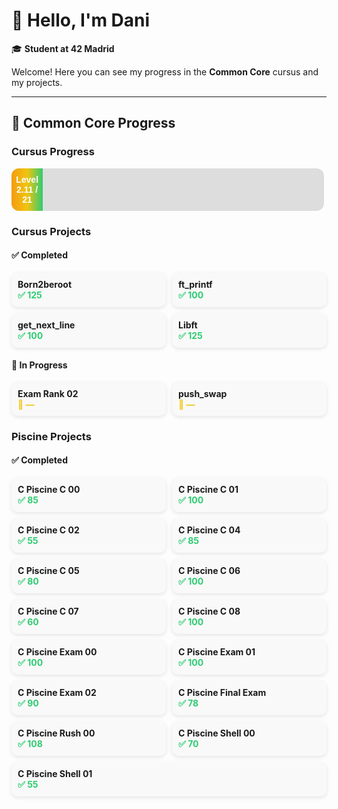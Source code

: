 # 👋 Hello, I'm Dani

🎓 **Student at 42 Madrid**

Welcome! Here you can see my progress in the **Common Core** cursus and my projects.

---

## 🚀 Common Core Progress

### Cursus Progress

<!-- PROGRESS START -->

<div style="width:100%; max-width:500px; margin-bottom:1em; font-family:Arial, sans-serif;">
  <div style="background:#ddd; border-radius:12px; overflow:hidden;">
    <div style="
        width:10.05%;
        background: linear-gradient(90deg, #f39c12, #f1c40f, #2ecc71);
        color:white;
        text-align:center;
        padding:10px 0;
        font-weight:bold;
        transition: width 1s ease-in-out;
    ">
      Level 2.11 / 21
    </div>
  </div>
</div>

<!-- PROGRESS END -->

### Cursus Projects
<!-- CURSUS START -->
<h4>✅ Completed</h4>
<div style='display:flex; flex-wrap:wrap; gap:10px;'>

<div style='flex:1 1 200px; background:#f9f9f9; border-radius:10px; padding:10px; box-shadow:0 2px 6px rgba(0,0,0,0.1);'>
  <strong>Born2beroot</strong><br>
  <span style='color:#2ecc71; font-weight:bold;'>✅ 125</span>
</div>

<div style='flex:1 1 200px; background:#f9f9f9; border-radius:10px; padding:10px; box-shadow:0 2px 6px rgba(0,0,0,0.1);'>
  <strong>ft_printf</strong><br>
  <span style='color:#2ecc71; font-weight:bold;'>✅ 100</span>
</div>

<div style='flex:1 1 200px; background:#f9f9f9; border-radius:10px; padding:10px; box-shadow:0 2px 6px rgba(0,0,0,0.1);'>
  <strong>get_next_line</strong><br>
  <span style='color:#2ecc71; font-weight:bold;'>✅ 100</span>
</div>

<div style='flex:1 1 200px; background:#f9f9f9; border-radius:10px; padding:10px; box-shadow:0 2px 6px rgba(0,0,0,0.1);'>
  <strong>Libft</strong><br>
  <span style='color:#2ecc71; font-weight:bold;'>✅ 125</span>
</div>
</div>
<h4>🚧 In Progress</h4>
<div style='display:flex; flex-wrap:wrap; gap:10px;'>

<div style='flex:1 1 200px; background:#f9f9f9; border-radius:10px; padding:10px; box-shadow:0 2px 6px rgba(0,0,0,0.1);'>
  <strong>Exam Rank 02</strong><br>
  <span style='color:#f1c40f; font-weight:bold;'>🚧 —</span>
</div>

<div style='flex:1 1 200px; background:#f9f9f9; border-radius:10px; padding:10px; box-shadow:0 2px 6px rgba(0,0,0,0.1);'>
  <strong>push_swap</strong><br>
  <span style='color:#f1c40f; font-weight:bold;'>🚧 —</span>
</div>
</div>
<!-- CURSUS END -->

### Piscine Projects
<!-- PISCINE START -->
<h4>✅ Completed</h4>
<div style='display:flex; flex-wrap:wrap; gap:10px;'>

<div style='flex:1 1 200px; background:#f9f9f9; border-radius:10px; padding:10px; box-shadow:0 2px 6px rgba(0,0,0,0.1);'>
  <strong>C Piscine C 00</strong><br>
  <span style='color:#2ecc71; font-weight:bold;'>✅ 85</span>
</div>

<div style='flex:1 1 200px; background:#f9f9f9; border-radius:10px; padding:10px; box-shadow:0 2px 6px rgba(0,0,0,0.1);'>
  <strong>C Piscine C 01</strong><br>
  <span style='color:#2ecc71; font-weight:bold;'>✅ 100</span>
</div>

<div style='flex:1 1 200px; background:#f9f9f9; border-radius:10px; padding:10px; box-shadow:0 2px 6px rgba(0,0,0,0.1);'>
  <strong>C Piscine C 02</strong><br>
  <span style='color:#2ecc71; font-weight:bold;'>✅ 55</span>
</div>

<div style='flex:1 1 200px; background:#f9f9f9; border-radius:10px; padding:10px; box-shadow:0 2px 6px rgba(0,0,0,0.1);'>
  <strong>C Piscine C 04</strong><br>
  <span style='color:#2ecc71; font-weight:bold;'>✅ 85</span>
</div>

<div style='flex:1 1 200px; background:#f9f9f9; border-radius:10px; padding:10px; box-shadow:0 2px 6px rgba(0,0,0,0.1);'>
  <strong>C Piscine C 05</strong><br>
  <span style='color:#2ecc71; font-weight:bold;'>✅ 80</span>
</div>

<div style='flex:1 1 200px; background:#f9f9f9; border-radius:10px; padding:10px; box-shadow:0 2px 6px rgba(0,0,0,0.1);'>
  <strong>C Piscine C 06</strong><br>
  <span style='color:#2ecc71; font-weight:bold;'>✅ 100</span>
</div>

<div style='flex:1 1 200px; background:#f9f9f9; border-radius:10px; padding:10px; box-shadow:0 2px 6px rgba(0,0,0,0.1);'>
  <strong>C Piscine C 07</strong><br>
  <span style='color:#2ecc71; font-weight:bold;'>✅ 60</span>
</div>

<div style='flex:1 1 200px; background:#f9f9f9; border-radius:10px; padding:10px; box-shadow:0 2px 6px rgba(0,0,0,0.1);'>
  <strong>C Piscine C 08</strong><br>
  <span style='color:#2ecc71; font-weight:bold;'>✅ 100</span>
</div>

<div style='flex:1 1 200px; background:#f9f9f9; border-radius:10px; padding:10px; box-shadow:0 2px 6px rgba(0,0,0,0.1);'>
  <strong>C Piscine Exam 00</strong><br>
  <span style='color:#2ecc71; font-weight:bold;'>✅ 100</span>
</div>

<div style='flex:1 1 200px; background:#f9f9f9; border-radius:10px; padding:10px; box-shadow:0 2px 6px rgba(0,0,0,0.1);'>
  <strong>C Piscine Exam 01</strong><br>
  <span style='color:#2ecc71; font-weight:bold;'>✅ 100</span>
</div>

<div style='flex:1 1 200px; background:#f9f9f9; border-radius:10px; padding:10px; box-shadow:0 2px 6px rgba(0,0,0,0.1);'>
  <strong>C Piscine Exam 02</strong><br>
  <span style='color:#2ecc71; font-weight:bold;'>✅ 90</span>
</div>

<div style='flex:1 1 200px; background:#f9f9f9; border-radius:10px; padding:10px; box-shadow:0 2px 6px rgba(0,0,0,0.1);'>
  <strong>C Piscine Final Exam</strong><br>
  <span style='color:#2ecc71; font-weight:bold;'>✅ 78</span>
</div>

<div style='flex:1 1 200px; background:#f9f9f9; border-radius:10px; padding:10px; box-shadow:0 2px 6px rgba(0,0,0,0.1);'>
  <strong>C Piscine Rush 00</strong><br>
  <span style='color:#2ecc71; font-weight:bold;'>✅ 108</span>
</div>

<div style='flex:1 1 200px; background:#f9f9f9; border-radius:10px; padding:10px; box-shadow:0 2px 6px rgba(0,0,0,0.1);'>
  <strong>C Piscine Shell 00</strong><br>
  <span style='color:#2ecc71; font-weight:bold;'>✅ 70</span>
</div>

<div style='flex:1 1 200px; background:#f9f9f9; border-radius:10px; padding:10px; box-shadow:0 2px 6px rgba(0,0,0,0.1);'>
  <strong>C Piscine Shell 01</strong><br>
  <span style='color:#2ecc71; font-weight:bold;'>✅ 55</span>
</div>
</div>
<!-- PISCINE END -->

